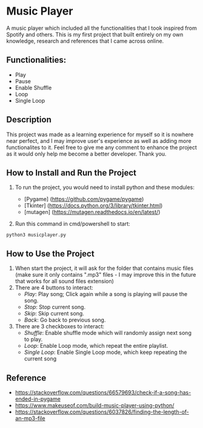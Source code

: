# **Music Player**

A music player which included all the functionalities that I took inspired from Spotify and others. This is my first project that built entirely on my own knowledge, research and references that I came across online.

## **Functionalities:** 
* Play
* Pause
* Enable Shuffle 
* Loop
* Single Loop

## **Description**
This project was made as a learning experience for myself so it is nowhere near perfect, and I may improve user's experience as well as adding more functionalites to it. Feel free to give me any comment to enhance the project as it would only help me become a better developer. Thank you.

## **How to Install and Run the Project**
1. To run the project, you would need to install python and these modules:
    * [Pygame] (https://github.com/pygame/pygame)
    * [Tkinter] (https://docs.python.org/3/library/tkinter.html)
    * [mutagen] (https://mutagen.readthedocs.io/en/latest/)

2. Run this command in cmd/powershell to start:
```
python3 musicplayer.py
```

## **How to Use the Project**
1. When start the project, it will ask for the folder that contains music files (make sure it only contains ".mp3" files - I may improve this in the future that works for all sound files extension)
2. There are 4 buttons to interact:
    * *Play*: Play song; Click again while a song is playing will pause the song.
    * *Stop*: Stop current song.
    * *Skip*: Skip current song.
    * *Back*: Go back to previous song.
3. There are 3 checkboxes to interact:
    * *Shuffle*: Enable shuffle mode which will randomly assign next song to play.
    * *Loop*: Enable Loop mode, which repeat the entire playlist.
    * *Single Loop*: Enable Single Loop mode, which keep repeating the current song


## **Reference**
* https://stackoverflow.com/questions/66579693/check-if-a-song-has-ended-in-pygame
* https://www.makeuseof.com/build-music-player-using-python/
* https://stackoverflow.com/questions/6037826/finding-the-length-of-an-mp3-file

